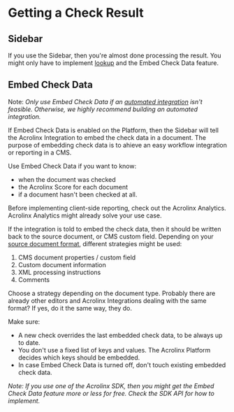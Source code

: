 # Getting a Check Result

## Sidebar

If you use the Sidebar, then you're almost done processing the result.
You might only have to implement [lookup](text-lookup.md) and the Embed Check Data feature.

## Embed Check Data

Note: *Only use Embed Check Data if an [automated integration](integration-points.md) isn't feasible.*
*Otherwise, we highly recommend building an automated integration.*

If Embed Check Data is enabled on the Platform, then the Sidebar will tell the Acrolinx Integration to embed the check
data in a document.
The purpose of embedding check data is to ahieve an easy workflow integration or reporting in a CMS.

Use Embed Check Data if you want to know:

* when the document was checked
* the Acrolinx Score for each document
* if a document hasn't been checked at all.

Before implementing client-side reporting, check out the Acrolinx Analytics.
Acrolinx Analytics might already solve your use case.

If the integration is told to embed the check data, then it should be written back to the source document,
or CMS custom field.
Depending on your [source document format](text-extraction.md), different strategies might be used:

1. CMS document properties / custom field
2. Custom document information
3. XML processing instructions
4. Comments

Choose a strategy depending on the document type.
Probably there are already other editors and Acrolinx Integrations dealing with the same format?
If yes, do it the same way, they do.

Make sure:

* A new check overrides the last embedded check data, to be always up to date.
* You don't use a fixed list of keys and values. The Acrolinx Platform decides which keys should be embedded.
* In case Embed Check Data is turned off, don't touch existing embedded check data.

*Note: If you use one of the Acrolinx SDK, then you might get the Embed Check Data feature more or less for free.*
*Check the SDK API for how to implement.*
